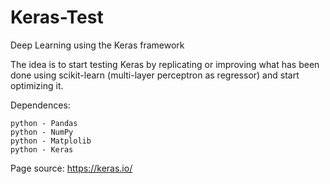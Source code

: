 # Keras-Test

Deep Learning using the Keras framework


The idea is to start testing Keras by replicating or improving what has been done using scikit-learn  (multi-layer perceptron as regressor) and start optimizing it. 

Dependences:

    python - Pandas
    python - NumPy
    python - Matplolib
    python - Keras



Page source:
    https://keras.io/
